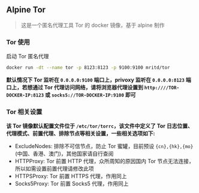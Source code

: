 ## Alpine Tor

> 这是一个匿名代理工具 Tor 的 docker 镜像，基于 alpine 制作


### Tor 使用

启动 Tor 匿名代理

``` sh
docker run -dt --name tor -p 8123:8123 -p 9100:9100 mritd/tor
```

**默认情况下 Tor 监听在 `0.0.0.0:9100` 端口上，privoxy 监听在 `0.0.0.0:8123` 端口上，若想通过 Tor 代理访问网络，请将浏览器代理设置到 `http:////TOR-DOCKER-IP:8123` 或 `socks5://TOR-DOCKER-IP:9100` 即可**


### Tor 相关设置

**该 Tor 镜像默认配置文件位于 `/etc/tor/torrc`，该文件中定义了 Tor 日志位置、代理模式、前置代理、排除节点等相关设置，一些相关选项如下:**

- ExcludeNodes: 排除不可信节点，防止 Tor 蜜罐，目前预设 `{cn},{hk},{mo}` (中国、香港、澳门)，其他国家请自行查阅
- HTTPProxy: Tor 前置 HTTP 代理，众所周知的原因国内 Tor 节点无法连接，所以如需设置前置代理请修改此项
- HTTPSProxy: Tor 前置 HTTPS 代理，作用同上
- Socks5Proxy: Tor 前置 Socks5 代理，作用同上 
